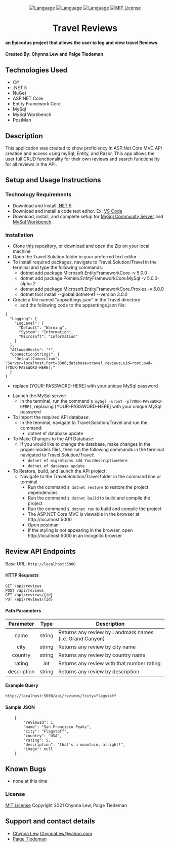 <div align="center">

[![Language][language-shield]][language-url]
[![Language][languageH-shield]][languageH-url]
[![Language][languageC-shield]][languageC-url]
[![MIT License][license-shield]][license-url]

# Travel Reviews

</div>

#### an Epicodus project that allows the user to log and view travel Reviews

#### Created By: Chynna Lew and Paige Tiedeman

## Technologies Used

* C#
* .NET 5
* NuGet
* ASP.NET Core
* Entity Framework Core
* MySql
* MySql Workbench
* PostMan

## Description

This application was created to show proficiency in ASP.Net Core MVC API creation and access using mySql, Entity, and Razor. This app allows the user full CRUD functionality for their own reviews and search functionality for all reviews in the API.

## Setup and Usage Instructions

### Technology Requirements

* Download and install [.NET 5](https://dotnet.microsoft.com/download/dotnet/5.0)
* Download and install a code text editor. Ex: [VS Code](https://code.visualstudio.com/)
* Download, install, and complete setup for [MySql Community Server](https://dev.mysql.com/downloads/file/?id=484914) and [MySql Workbench](https://dev.mysql.com/downloads/file/?id=484391).

### Installation

* Clone [this](https://github.com/chynnalew/Travel.Solution) repository, or download and open the Zip on your local machine
* Open the Travel.Solution folder in your preferred text editor
* To install required packages, navigate to Travel.Solution/Travel in the terminal and type the following commands:
  - dotnet add package Microsoft.EntityFrameworkCore -v 5.0.0
  - dotnet add package Pomelo.EntityFrameworkCore.MySql -v 5.0.0-alpha.2
  - dotnet add package Microsoft.EntityFrameworkCore.Proxies -v 5.0.0
  - dotnet tool install --global dotnet-ef --version 3.0.0
* Create a file named "appsettings.json" in the Travel directory
  - add the following code to the appsettings.json file:
```
{
  "Logging": {
    "LogLevel": {
      "Default": "Warning",
      "System": "Information",
      "Microsoft": "Information"
    }
  },
  "AllowedHosts": "*",
  "ConnectionStrings": {
    "DefaultConnection": "Server=localhost;Port=3306;database=travel_reviews;uid=root;pwd=[YOUR-PASSWORD-HERE];"
  }
}
```
  - replace [YOUR-PASSWORD-HERE] with your unique MySql password
* Launch the MySql server:
  - In the terminal, run the command `$ mySql -uroot -p[YOUR-PASSWORD-HERE]`, replacing [YOUR-PASSWORD-HERE] with your unique MySql password
* To Import the required API database:
  - In the terminal, navigate to Travel.Solution/Travel and run the command:
    - dotnet ef database update
* To Make Changes to the API Database:
  - If you would like to change the database, make changes in the proper models files, then run the following commands in the terminal navigated to Travel.Solution/Travel:
    - `dotnet ef migrations add YourDescriptionHere`
    - `dotnet ef database update`
* To Restore, build, and launch the API project:
  - Navigate to the Travel.Solution/Travel folder in the command line or terminal
    - Run the command `$ dotnet restore` to restore the project dependencies
    - Run the command `$ dotnet build` to build and compile the project
    - Run the command `$ dotnet run` to build and compile the project
    - The ASP.NET Core MVC is viewable in the browser at http://localhost:5000 
    - Open postman 
    - If the styling is not appearing in the browser, open http://localhost:5000 in an incognito browser

## Review API Endpoints

Base URL: `http://localhost:5000`

#### HTTP Requests
```
GET /api/reviews
POST /api/reviews
GET /api/reviews/{id}
PUT /api/reviews/{id}
```
#### Path Parameters
| Parameter | Type | Description |  
| :---: | :---: | --- |
| name | string | Returns any review by Landmark names (i.e. Grand Canyon) |  
| city | string | Returns any review by city name |  
| country | string | Returns any review by country name |  
| rating | int | Returns any review with that number rating |  
| description | string | Returns any review by description |  

#### Example Query
```
http://localhost:5000/api/reviews/?city=flagstaff
```

#### Sample JSON
```
    {
        "reviewId": 1,
        "name": "San Francisco Peaks",
        "city": "Flagstaff",
        "country": "USA",
        "rating": 5,
        "description": "that's a mountain, alright!",
        "image": null
    }
```

## Known Bugs

* none at this time

### License

[MIT License](https://opensource.org/licenses/MIT)
Copyright 2021 Chynna Lew, Paige Tiedeman

## Support and contact details

* [Chynna Lew](github.com/chynnalew) <ChynnaLew@yahoo.com>
* [Paige Tiedeman](github.com/paigetiedeman)  


[license-shield]: https://img.shields.io/badge/License-MIT-blue
[license-url]: https://opensource.org/licenses/MIT
[language-shield]: https://img.shields.io/badge/Language-C%23-green
[language-url]: https://docs.microsoft.com/en-us/dotnet/csharp/
[LanguageH-shield]: https://img.shields.io/badge/Language-HTML-red
[LanguageH-url]: https://developer.mozilla.org/en-US/docs/Web/HTML
[LanguageC-shield]: https://img.shields.io/badge/Language-CSS-blueviolet
[LanguageC-url]: https://developer.mozilla.org/en-US/docs/Web/CSS